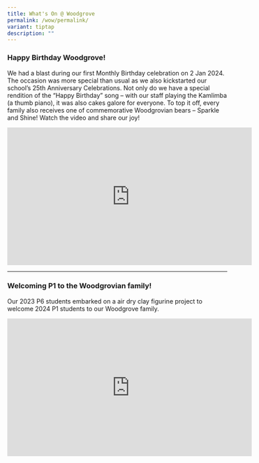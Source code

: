 ```yaml
---
title: What's On @ Woodgrove
permalink: /wow/permalink/
variant: tiptap
description: ""
---
```

<h3><strong>Happy Birthday Woodgrove!</strong></h3><p>We had a blast during our first Monthly Birthday celebration on 2 Jan 2024. The occasion was more special than usual as we also kickstarted our school’s 25th Anniversary Celebrations. Not only do we have a special rendition of the “Happy Birthday” song – with our staff playing the Kamlimba (a thumb piano), it was also cakes galore for everyone. To top it off, every family also receives one of commemorative Woodgrovian bears – Sparkle and Shine! Watch the video and share our joy!</p><div class="iframe-wrapper"><iframe height="315" width="560" allowfullscreen="true" frameborder="0" src="https://www.youtube.com/embed/tbF8AHFgVic?si=V-tzTS0mtiIdHBj2&amp;rel=0"></iframe></div><hr><h3><strong>Welcoming P1 to the Woodgrovian family!</strong></h3><p>Our 2023 P6 students embarked on a air dry clay figurine project to welcome 2024 P1 students to our Woodgrove family.</p><div class="iframe-wrapper"><iframe height="315" width="560" allowfullscreen="true" frameborder="0" src="https://www.youtube.com/embed/5Yy6mIBIGYM?si=y0WK2dBS4EolgeRx&amp;rel=0"></iframe></div><p></p><p></p>